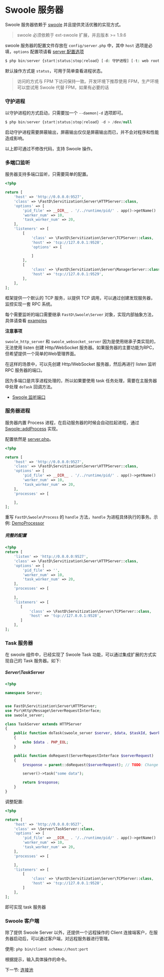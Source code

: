 # Swoole 服务器

Swoole 服务器依赖于 [swoole](https://github.com/JanHuang/swoole) 并且提供灵活优雅的实现方式。

> swoole 必须依赖于 ext-swoole 扩展，并且版本 >= 1.9.6

swoole 服务器的配置文件存放在 `config/server.php` 中，其中 `host` 选项是必填，`options` 配置项请看 [server 配置选项](http://wiki.swoole.com/wiki/page/274.html)

```php
$ php bin/server {start|status|stop|reload} [-d: 守护进程] [-t: web root 目录，默认使用当前命令执行路径]
```

默认操作方式是 `status`，可用于简单查看进程状态。

> 访问的方式与 FPM 下访问保持一致。开发环境下推荐使用 FPM，生产环境可以尝试用 Swoole 代替 FPM，如果有必要的话

### 守护进程

以守护进程的方式启动，只需要加一个 `--daemon|-d` 选项即可。

```php
$ php bin/server {start|status|stop|reload} -d > /dev/null
```

启动守护进程需要屏蔽输出，屏蔽输出仅仅是屏蔽输出而已，并不会对程序和性能造成影响。

以上即可通过不修改代码，支持 Swoole 操作。

### 多端口监听

服务器支持多端口监听，只需要简单的配置。

```php
<?php 

return [
    'host' => 'http://0.0.0.0:9527',
    'class' => \FastD\Servitization\Server\HTTPServer::class,
    'options' => [
        'pid_file' => __DIR__ . '/../runtime/pid/' . app()->getName() . '.pid',
        'worker_num' => 10,
        'task_worker_num' => 20,
    ],
    'listeners' => [
        [
            'class' => \FastD\Servitization\Server\TCPServer::class,
            'host' => 'tcp://127.0.0.1:9528',
            'options' => [

            ]
        ],
        [
            'class' => \FastD\Servitization\Server\ManagerServer::class,
            'host' => 'tcp://127.0.0.1:9529',
        ],
    ],
];
```

框架提供一个默认的 TCP 服务，以提供 TCP 调用，可以通过创建发现服务器，监控实现一套 RPC 系统。

每个需要监听的端口需要继承 `FastD\Swoole\Server` 对象，实现内部抽象方法，具体请查看 [examples](https://github.com/JanHuang/swoole/blob/master/examples/multi_port_server.php)

**注意事项**

`swoole_http_server` 和 `swoole_websocket_server` 因为是使用继承子类实现的，无法使用 listen 创建 Http/WebSocket 服务器。如果服务器的主要功能为RPC，但希望提供一个简单的Web管理界面。

在这样的场景中，可以先创建 Http/WebSocket 服务器，然后再进行 listen 监听 RPC 服务器的端口。

因为多端口是共享进程处理的，所以如果要使用 task 任务处理，需要在主服务器中处理 `doTask` 回调方法。 

* [Swoole 监听端口](http://wiki.swoole.com/wiki/page/525.html)

### 服务器进程

服务器内置 Process 进程，在启动服务器的时候会自动拉起进程，通过 [Swoole::addProcess](http://wiki.swoole.com/wiki/page/390.html) 实现。

配置依然是 [server.php](../../tests/app/default/config/server.php)。

```php
<?php

return [
    'host' => 'http://0.0.0.0:9527',
    'class' => \FastD\Servitization\Server\HTTPServer::class,
    'options' => [
        'pid_file' => __DIR__ . '/../runtime/pid/' . app()->getName() . '.pid',
        'worker_num' => 10,
        'task_worker_num' => 20,
    ],
    'processes' => [

    ],
];
```

重写 `FastD\Swoole\Process` 的 `handle` 方法，`handle` 为进程具体执行的事务。示例: [DemoProcessor](../../tests/app/src/Processor/DemoProcessor.php)

##### 完整的配置

```php
<?php
return [
    'listen' => 'http://0.0.0.0:9527',
    'class' => \FastD\Servitization\Server\HTTPServer::class,
    'options' => [
        'pid_file' => '',
        'worker_num' => 10,
        'task_worker_num' => 20,
    ],
    'processes' => [
        
    ],
    'listeners' => [
       [
           'class' => \FastD\Servitization\Server\TCPServer::class,
           'host' => 'tcp://127.0.0.1:9528',
       ]
    ],
];
```

### Task 服务器

在 swoole 组件中，已经实现了 Swoole Task 功能，可以通过集成扩展的方式实现自己的 Task 服务器。如下: 

##### Server\TaskServer

```php
<?php

namespace Server;


use FastD\Servitization\Server\HTTPServer;
use Psr\Http\Message\ServerRequestInterface;
use swoole_server;

class TaskServer extends HTTPServer
{
    public function doTask(swoole_server $server, $data, $taskId, $workerId)
    {
        echo $data . PHP_EOL;
    }

    public function doRequest(ServerRequestInterface $serverRequest)
    {
        $response = parent::doRequest($serverRequest); // TODO: Change the autogenerated stub

        server()->task("some data");

        return $response;
    }
}
```

调整配置: 

```php
<?php

return [
    'host' => 'http://0.0.0.0:9527',
    'class' => \Server\TaskServer::class,
    'options' => [
        'pid_file' => __DIR__ . '/../runtime/pid/' . app()->getName() . '.pid',
        'worker_num' => 10,
        'task_worker_num' => 20,
    ],
    'processes' => [

    ],
    'listeners' => [
        [
            'class' => \FastD\Servitization\Server\TCPServer::class,
            'host' => 'tcp://127.0.0.1:9528',
        ]
    ],
];
```

即可实现 task 服务器

### Swoole 客户端

除了提供 Swoole Server 以外，还提供一个远程操作的 Client 连接端客户，在服务器启动后，可以通过客户端，对远程服务器进行管理。

使用: `php bin/client schema://host:port` 

根据提示，输入具体操作的命令。

下一节: [连接池](3-10-connection-pool.md)
